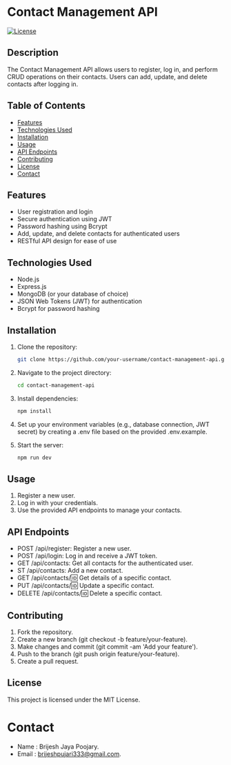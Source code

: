 # Contact Management API

[![License](https://img.shields.io/badge/license-MIT-blue.svg)](LICENSE)

## Description

The Contact Management API allows users to register, log in, and perform CRUD operations on their contacts. Users can add, update, and delete contacts after logging in.

## Table of Contents

- [Features](#features)
- [Technologies Used](#technologies-used)
- [Installation](#installation)
- [Usage](#usage)
- [API Endpoints](#api-endpoints)
- [Contributing](#contributing)
- [License](#license)
- [Contact](#contact)

## Features

- User registration and login
- Secure authentication using JWT
- Password hashing using Bcrypt
- Add, update, and delete contacts for authenticated users
- RESTful API design for ease of use

## Technologies Used

- Node.js
- Express.js
- MongoDB (or your database of choice)
- JSON Web Tokens (JWT) for authentication
- Bcrypt for password hashing

## Installation

1. Clone the repository:
   ```bash
   git clone https://github.com/your-username/contact-management-api.git

2. Navigate to the project directory:
   ```bash
   cd contact-management-api

3. Install dependencies:
   ```bash
   npm install

4. Set up your environment variables (e.g., database connection, JWT secret) by creating a .env file based on the provided .env.example.

5. Start the server:
   ```bash
   npm run dev

## Usage

1. Register a new user.
2. Log in with your credentials.
3. Use the provided API endpoints to manage your contacts.

## API Endpoints

* POST /api/register: Register a new user.
* POST /api/login: Log in and receive a JWT token.
* GET /api/contacts: Get all contacts for the authenticated user.
* ST /api/contacts: Add a new contact.
* GET /api/contacts/:id: Get details of a specific contact.
* PUT /api/contacts/:id: Update a specific contact.
* DELETE /api/contacts/:id: Delete a specific contact.

## Contributing

1. Fork the repository.
2. Create a new branch (git checkout -b feature/your-feature).
3. Make changes and commit (git commit -am 'Add your feature').
4. Push to the branch (git push origin feature/your-feature).
5. Create a pull request.

## License

This project is licensed under the MIT License.

# Contact

* Name : Brijesh Jaya Poojary.
* Email : brijeshpujari333@gmail.com.
